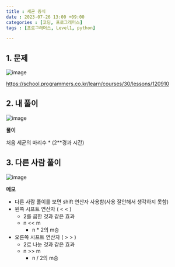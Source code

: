 ```yaml
---
title : 세균 증식
date : 2023-07-26 13:00 +09:00
categories : [코딩, 프로그래머스]
tags : [프로그래머스, Level1, python]

---
```

## 1. 문제
![image](https://github.com/mini0-0/mini0-0.github.io/assets/63296983/41fe0d90-5263-4e11-91f7-29cb5c0c72b4)

<https://school.programmers.co.kr/learn/courses/30/lessons/120910>

## 2. 내 풀이
![image](https://github.com/mini0-0/mini0-0.github.io/assets/63296983/188ab06e-4097-4c00-afa9-8f46c0674a89)

**풀이**

처음 세균의 마리수 * (2**경과 시간)

## 3. 다른 사람 풀이
![image](https://github.com/mini0-0/mini0-0.github.io/assets/63296983/11687e6c-4362-4216-81a8-cf17ec54cdd2)

**메모**

- 다른 사람 풀이를 보면 shift 연산자 사용함(사용 잘안해서 생각하지 못함)
- 왼쪽 시프트 연산자 ( < < )
    - 2를 곱한 것과 같은 효과
    - n << m
        - n * 2의 m승
- 오른쪽 시프트 연산자 ( > > )
    - 2로 나눈 것과 같은 효과
    - n >> m
        - n / 2의 m승

